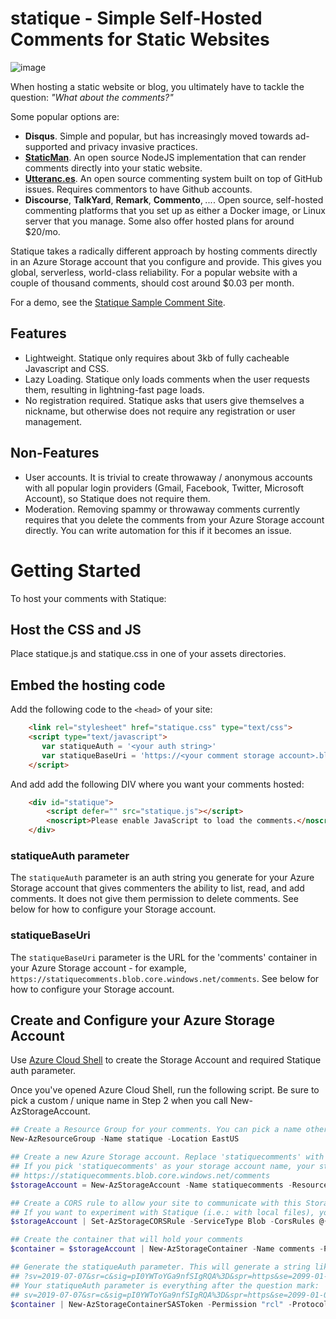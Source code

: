 # statique - Simple Self-Hosted Comments for Static Websites

![image](https://user-images.githubusercontent.com/11475352/116257432-e6f0c000-a728-11eb-8948-d0c09e2f3b41.png)

When hosting a static website or blog, you ultimately have to tackle the question: _"What about the comments?"_

Some popular options are:

- **Disqus**. Simple and popular, but has increasingly moved towards ad-supported and privacy invasive practices.
- **[StaticMan](https://staticman.net/)**. An open source NodeJS implementation that can render comments directly into your static website.
- **[Utteranc.es](https://utteranc.es/)**. An open source commenting system built on top of GitHub issues. Requires commentors to have Github accounts.
- **Discourse**, **TalkYard**, **Remark**, **Commento**, *...*. Open source, self-hosted commenting platforms that you set up as either a Docker image, or Linux server that you manage. Some also offer hosted plans for around $20/mo.

Statique takes a radically different approach by hosting comments directly in an Azure Storage account that you configure and provide. This gives you global, serverless, world-class reliability. For a popular website with a couple of thousand comments, should cost around $0.03 per month.

For a demo, see the [Statique Sample Comment Site](https://www.leeholmes.com/projects/statique/).

## Features

- Lightweight. Statique only requires about 3kb of fully cacheable Javascript and CSS.
- Lazy Loading. Statique only loads comments when the user requests them, resulting in lightning-fast page loads.
- No registration required. Statique asks that users give themselves a nickname, but otherwise does not require any registration or user management.

## Non-Features

- User accounts. It is trivial to create throwaway / anonymous accounts with all popular login providers (Gmail, Facebook, Twitter, Microsoft Account), so Statique does not require them.
- Moderation. Removing spammy or throwaway comments currently requires that you delete the comments from your Azure Storage account directly. You can write automation for this if it becomes an issue.

# Getting Started

To host your comments with Statique:

## Host the CSS and JS

Place statique.js and statique.css in one of your assets directories.

## Embed the hosting code

Add the following code to the `<head>` of your site:

``` html
    <link rel="stylesheet" href="statique.css" type="text/css">
    <script type="text/javascript">
       var statiqueAuth = '<your auth string>'
       var statiqueBaseUri = 'https://<your comment storage account>.blob.core.windows.net/comments'
    </script>
```

And add add the following DIV where you want your comments hosted:

``` html
    <div id="statique">
        <script defer="" src="statique.js"></script>
        <noscript>Please enable JavaScript to load the comments.</noscript>
    </div>
```

### statiqueAuth parameter

The `statiqueAuth` parameter is an auth string you generate for your Azure Storage account that gives commenters the ability to list, read, and add comments. It does not give them permission to delete comments. See below for how to configure your Storage account.

### statiqueBaseUri

The `statiqueBaseUri` parameter is the URL for the 'comments' container in your Azure Storage account - for example, `https://statiquecomments.blob.core.windows.net/comments`. See below for how to configure your Storage account.

## Create and Configure your Azure Storage Account

Use [Azure Cloud Shell](https://docs.microsoft.com/en-us/azure/cloud-shell/overview) to create the Storage Account and required Statique auth parameter.

Once you've opened Azure Cloud Shell, run the following script. Be sure to pick a custom / unique name in Step 2 when you call New-AzStorageAccount.

``` powershell
## Create a Resource Group for your comments. You can pick a name other than 'statique' if you want.
New-AzResourceGroup -Name statique -Location EastUS

## Create a new Azure Storage account. Replace 'statiquecomments' with a unique Azure Storage account name of your choosing.
## If you pick 'statiquecomments' as your storage account name, your statiqueBaseUri will be:
## https://statiquecomments.blob.core.windows.net/comments
$storageAccount = New-AzStorageAccount -Name statiquecomments -ResourceGroup statique -SkuName Standard_LRS -Location EastUS -AllowBlobPublicAccess:$true

## Create a CORS rule to allow your site to communicate with this Storage account. Replace 'https://www.leeholmes.com' with your site.
## If you want to experiment with Statique (i.e.: with local files), you can set "*" as AllowedOrigins.
$storageAccount | Set-AzStorageCORSRule -ServiceType Blob -CorsRules @{ AllowedOrigins = "https://www.leeholmes.com"; AllowedMethods = "GET","PUT"; AllowedHeaders = "*" }

## Create the container that will hold your comments
$container = $storageAccount | New-AzStorageContainer -Name comments -Permission Container

## Generate the statiqueAuth parameter. This will generate a string like:
## ?sv=2019-07-07&sr=c&sig=pI0YWToYGa9nfSIgRQA%3D&spr=https&se=2099-01-01T00%3A00%3A00Z&sp=rcl
## Your statiqueAuth parameter is everything after the question mark:
## sv=2019-07-07&sr=c&sig=pI0YWToYGa9nfSIgRQA%3D&spr=https&se=2099-01-01T00%3A00%3A00Z&sp=rcl
$container | New-AzStorageContainerSASToken -Permission "rcl" -Protocol "httpsonly" -ExpiryTime "1/1/2099"
```
